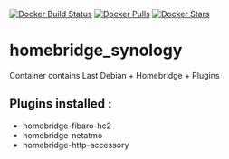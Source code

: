 [![Docker Build Status](https://img.shields.io/docker/build/captainigloo69/homebridge_synology.svg)](https://hub.docker.com/r/captainigloo69/homebridge_synology/) [![Docker Pulls](https://img.shields.io/docker/pulls/captainigloo69/homebridge_synology.svg)](https://hub.docker.com/r/captainigloo69/homebridge_synology/) 
[![Docker Stars](https://img.shields.io/docker/stars/captainigloo69/homebridge_synology.svg)](https://hub.docker.com/r/captainigloo69/homebridge_synology/)

# homebridge_synology
Container contains Last Debian + Homebridge + Plugins

## Plugins installed :
- homebridge-fibaro-hc2
- homebridge-netatmo
- homebridge-http-accessory
